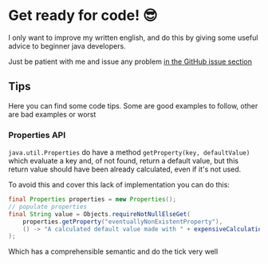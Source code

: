 # Get ready for code! 😎  

I only want to improve my written english, and do this by giving some useful advice to beginner java developers.

Just be patient with me and issue any problem [in the GitHub issue section](https://github.com/stratozero/stratozero.github.io/issues)

## Tips

Here you can find some code tips. Some are good examples to follow,
other are bad examples or worst

### Properties API

`java.util.Properties` do have a method `getProperty(key, defaultValue)` which evaluate a key and, of not found, return a default value, but this return value should have been already calculated, even if it's not used.

To avoid this and cover this lack of implementation you can do this:

```java
final Properties properties = new Properties();
// populate properties
final String value = Objects.requireNotNullElseGet(
    properties.getProperty("eventuallyNonExistentProperty"),
    () -> "A calculated default value made with " + expensiveCalculation()
);
```

Which has a comprehensible semantic and do the tick very well
